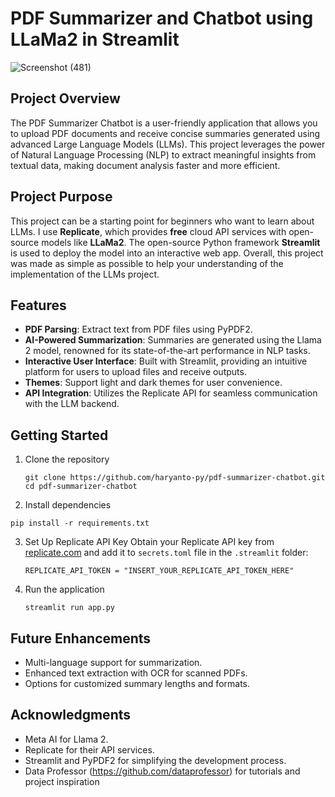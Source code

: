 # PDF Summarizer and Chatbot using LLaMa2 in Streamlit
![Screenshot (481)](https://github.com/user-attachments/assets/f5c8a6d0-e9db-4113-a6d2-a44e478b0845)

## Project Overview
The PDF Summarizer Chatbot is a user-friendly application that allows you to upload PDF documents and receive concise summaries generated using advanced Large Language Models (LLMs). This project leverages the power of Natural Language Processing (NLP) to extract meaningful insights from textual data, making document analysis faster and more efficient.

## Project Purpose
This project can be a starting point for beginners who want to learn about LLMs. I use **Replicate**, which provides **free** cloud API services with open-source models like **LLaMa2**. The open-source Python framework **Streamlit** is used to deploy the model into an interactive web app. Overall, this project was made as simple as possible to help your understanding of the implementation of the LLMs project.

## Features
- **PDF Parsing**: Extract text from PDF files using PyPDF2.
- **AI-Powered Summarization**: Summaries are generated using the Llama 2 model, renowned for its state-of-the-art performance in NLP tasks.
- **Interactive User Interface**: Built with Streamlit, providing an intuitive platform for users to upload files and receive outputs.
- **Themes**: Support light and dark themes for user convenience.
- **API Integration**: Utilizes the Replicate API for seamless communication with the LLM backend.

## Getting Started
1. Clone the repository
   ```
   git clone https://github.com/haryanto-py/pdf-summarizer-chatbot.git
   cd pdf-summarizer-chatbot  
2.  Install dependencies
   ```
   pip install -r requirements.txt
   ```
3. Set Up Replicate API Key
   Obtain your Replicate API key from [replicate.com](replicate.com) and add it to `secrets.toml` file in the `.streamlit` folder:
   ```
   REPLICATE_API_TOKEN = "INSERT_YOUR_REPLICATE_API_TOKEN_HERE"
4. Run the application
   ```
   streamlit run app.py  

## Future Enhancements
- Multi-language support for summarization.
- Enhanced text extraction with OCR for scanned PDFs.
- Options for customized summary lengths and formats.

## Acknowledgments
- Meta AI for Llama 2.
- Replicate for their API services.
- Streamlit and PyPDF2 for simplifying the development process.
- Data Professor (https://github.com/dataprofessor) for tutorials and project inspiration
